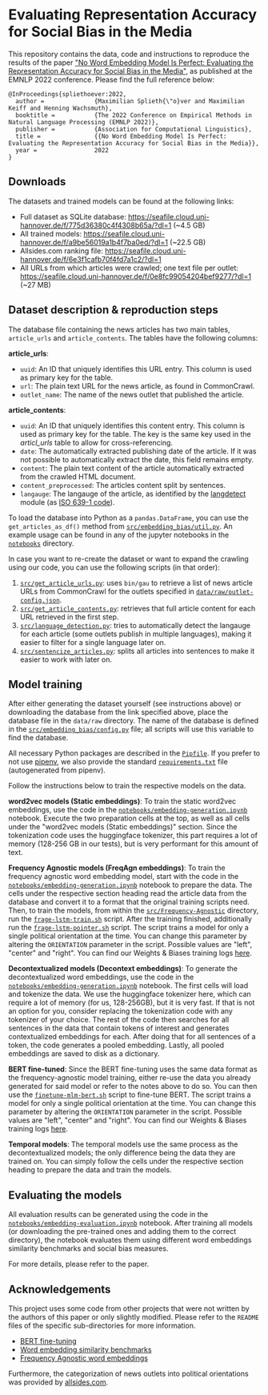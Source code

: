 Evaluating Representation Accuracy for Social Bias in the Media
===============================================================

This repository contains the data, code and instructions to reproduce the results of the paper ["No Word Embedding Model Is Perfect: Evaluating the Representation Accuracy for Social Bias in the Media"](https://arxiv.org/abs/2211.03634), as published at the EMNLP 2022 conference. Please find the full reference below:

```
@InProceedings{spliethoever:2022,
  author =              {Maximilian Splieth{\"o}ver and Maximilian Keiff and Henning Wachsmuth},
  booktitle =           {The 2022 Conference on Empirical Methods in Natural Language Processing (EMNLP 2022)},
  publisher =           {Association for Computational Linguistics},
  title =               {{No Word Embedding Model Is Perfect: Evaluating the Representation Accuracy for Social Bias in the Media}},
  year =                2022
}
```


## Downloads
The datasets and trained models can be found at the following links:
- Full dataset as SQLite database: https://seafile.cloud.uni-hannover.de/f/775d36380c4f4308b65a/?dl=1 (~4.5 GB)
- All trained models: https://seafile.cloud.uni-hannover.de/f/a9be56019a1b4f7ba0ed/?dl=1 (~22.5 GB)
- Allsides.com ranking file: https://seafile.cloud.uni-hannover.de/f/6e3f1cafb70f4fd7a1c2/?dl=1
- All URLs from which articles were crawled; one text file per outlet: https://seafile.cloud.uni-hannover.de/f/0e8fc99054204bef9277/?dl=1 (~27 MB)


## Dataset description & reproduction steps
The database file containing the news articles has two main tables, `article_urls` and `article_contents`. The tables have the following columns:

**article\_urls**:
- `uuid`: An ID that uniquely identifies this URL entry. This column is used as primary key for the table.
- `url`: The plain text URL for the news article, as found in CommonCrawl.
- `outlet_name`: The name of the news outlet that published the article.

**article\_contents**:
- `uuid`: An ID that uniquely identifies this content entry. This column is used as primary key for the table. The key is the same key used in the _articl\_urls_ table to allow for cross-referencing.
- `date`: The automatically extracted publishing date of the article. If it was not possible to automatically extract the date, this field remains empty.
- `content`: The plain text content of the article automatically extracted from the crawled HTML document.
- `content_preprocessed`: The articles content split by sentences.
- `langauge`: The langauge of the article, as identified by the [langdetect](https://github.com/Mimino666/langdetect) module (as [ISO 639-1 code](https://en.wikipedia.org/wiki/List_of_ISO_639-1_codes)).

To load the database into Python as a `pandas.DataFrame`, you can use the `get_articles_as_df()` method from [`src/embedding_bias/util.py`](src/util.py). An example usage can be found in any of the jupyter notebooks in the [`notebooks`](notebooks) directory.

In case you want to re-create the dataset or want to expand the crawling using our code, you can use the following scripts (in that order):

1. [`src/get_article_urls.py`](src/get_article_urls.py): uses `bin/gau` to retrieve a list of news article URLs from CommonCrawl for the outlets specified in [`data/raw/outlet-config.json`](data/raw/outlet-config.json).
2. [`src/get_article_contents.py`](src/get_article_contents.py): retrieves that full article content for each URL retrieved in the first step.
3. [`src/language_detection.py`](src/language_detection.py): tries to automatically detect the langauge for each article (some outlets publish in multiple languages), making it easier to filter for a single language later on.
4. [`src/sentencize_articles.py`](src/sentencize_articles.py): splits all articles into sentences to make it easier to work with later on.


## Model training
After either generating the dataset yourself (see instructions above) or downloading the database from the link specified above, place the database file in the `data/raw` directory. The name of the database is defined in the [`src/embedding_bias/config.py`](src/embedding_bias/config.py) file; all scripts will use this variable to find the database.

All necessary Python packages are described in the [`Pipfile`](Pipfile). If you prefer to not use [pipenv](https://pipenv.pypa.io/en/latest/index.html), we also provide the standard [`requirements.txt`](requirements.txt) file (autogenerated from pipenv).

Follow the instructions below to train the respective models on the data.

**word2vec models (Static embeddings)**: To train the static word2vec embeddings, use the code in the [`notebooks/embedding-generation.ipynb`](notebooks/embedding-generation.ipynb) notebook. Execute the two preparation cells at the top, as well as all cells under the "word2vec models (Static embeddings)" section. Since the tokenization code uses the huggingface tokenizer, this part requires a lot of memory (128-256 GB in our tests), but is very performant for this amount of text.

**Frequency Agnostic models (FreqAgn embeddings)**: To train the frequency agnostic word embedding model, start with the code in the [`notebooks/embedding-generation.ipynb`](notebooks/embedding-generation.ipynb) notebook to prepare the data. The cells under the respective section heading read the article data from the database and convert it to a format that the original training scripts need. Then, to train the models, from within the [`src/Frequency-Agnostic`](src/Frequency-Agnostic) directory, run the [`frage-lstm-train.sh`](src/Frequency-Agnostic/frage-lstm-train.sh) script. After the training finished, additionally run the [`frage-lstm-pointer.sh`](src/Frequency-Agnostic/frage-lstm-pointer.sh) script. The script trains a model for only a single political orientation at the time. You can change this parameter by altering the `ORIENTATION` parameter in the script. Possible values are "left", "center" and "right". You can find our Weights & Biases training logs [here](https://seafile.cloud.uni-hannover.de/f/8aab16e8c11349729416/?dl=1).

**Decontextualized models (Decontext embeddings)**: To generate the decontextualized word embeddings, use the code in the [`notebooks/embedding-generation.ipynb`](notebooks/embedding-generation.ipynb) notebook. The first cells will load and tokenize the data. We use the huggingface tokenizer here, which can require a lot of memory (for us, 128-256GB), but it is very fast. If that is not an option for you, consider replacing the tokenization code with any tokenizer of your choice. The rest of the code then searches for all sentences in the data that contain tokens of interest and generates contextualized embeddings for each. After doing that for all sentences of a token, the code generates a pooled embedding. Lastly, all pooled embeddings are saved to disk as a dictionary.

**BERT fine-tuned**: Since the BERT fine-tuning uses the same data format as the frequency-agnostic model training, either re-use the data you already generated for said model or refer to the notes above to do so. You can then use the [`finetune-mlm-bert.sh`](src/bert-finetune/finetune-mlm-bert.sh) script to fine-tune BERT. The script trains a model for only a single political orientation at the time. You can change this parameter by altering the `ORIENTATION` parameter in the script. Possible values are "left", "center" and "right". You can find our Weights & Biases training logs [here](https://seafile.cloud.uni-hannover.de/f/d444c9d2b214487ebabf/?dl=1).

**Temporal models**: The temporal models use the same process as the decontextualized models; the only difference being the data they are trained on. You can simply follow the cells under the respective section heading to prepare the data and train the models.


## Evaluating the models
All evaluation results can be generated using the code in the [`notebooks/embedding-evaluation.ipynb`](notebooks/embedding-evaluation.ipynb) notebook. After training all models (or downloading the pre-trained ones and adding them to the correct directory), the notebook evaluates them using different word embeddings similarity benchmarks and social bias measures.

For more details, please refer to the paper.


## Acknowledgements
This project uses some code from other projects that were not written by the authors of this paper or only slightly modified. Please refer to the `README` files of the specific sub-directories for more information.
- [BERT fine-tuning](src/bert-finetune/run_mlm.py)
- [Word embedding similarity benchmarks](src/embedding_evaluation/README.md)
- [Frequency Agnostic word embeddings](src/Frequency-Agnostic/README.md)

Furthermore, the categorization of news outlets into political orientations was provided by [allsides.com](https://allsides.com).
